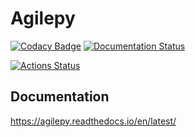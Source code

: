 # Agilepy

[![Codacy Badge](https://api.codacy.com/project/badge/Grade/be98778c835a47be8bc0908cbaa13240)](https://app.codacy.com/gh/AGILESCIENCE/Agilepy?utm_source=github.com&utm_medium=referral&utm_content=AGILESCIENCE/Agilepy&utm_campaign=Badge_Grade_Dashboard)
[![Documentation Status](https://readthedocs.org/projects/agilepy/badge/?version=latest)](https://agilepy.readthedocs.io/en/latest/?badge=latest)

[![Actions Status](https://github.com/AGILESCIENCE/Agilepy/workflows/CI/CD/badge.svg)](https://github.com/AGILESCIENCE/Agilepy/actions)

## Documentation
https://agilepy.readthedocs.io/en/latest/
